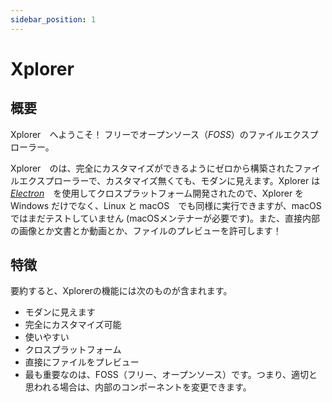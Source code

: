 ```yaml
---
sidebar_position: 1
---
```


# Xplorer

## 概要

Xplorer　へようこそ！ フリーでオープンソース（_FOSS_）のファイルエクスプローラー。

Xplorer　のは、完全にカスタマイズができるようにゼロから構築されたファイルエクスプローラーで、カスタマイズ無くても、モダンに見えます。Xplorer は　[_Electron_](https://www.electronjs.org/)　を使用してクロスプラットフォーム開発されたので、Xplorer を Windows だけでなく、Linux と macOS　でも同様に実行できますが、macOSではまだテストしていません (macOSメンテナーが必要です)。また、直接内部の画像とか文書とか動画とか、ファイルのプレビューを許可します！

## 特徴
要約すると、Xplorerの機能には次のものが含まれます。
- モダンに見えます
- 完全にカスタマイズ可能
- 使いやすい
- クロスプラットフォーム
- 直接にファイルをプレビュー
- 最も重要なのは、FOSS（フリー、オープンソース）です。つまり、適切と思われる場合は、内部のコンポーネントを変更できます。